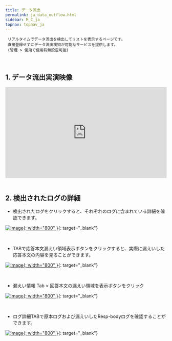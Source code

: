 ```yaml
---
title: データ流出
permalink: ja_data_outflow.html
sidebar: M_C_ja
topnav: topnav_ja
---
```


     リアルタイムでデータ流出を検出してリストを表示するページです。 
     直接登録せずにデータ流出検知が可能なサービスを提供します。
     (管理 > 使用で使用有無設定可能)

<br />

## 1. データ流出実演映像

 <style>.embed-container { position: relative; padding-bottom: 56.25%; height: 0; overflow: hidden; max-width: 100%; } .embed-container iframe, .embed-container object, .embed-container embed { position: absolute; top: 0; left: 0; width: 100%; height: 100%; }</style><div class='embed-container'><iframe src='https://www.youtube.com/embed/Qp-JbyZ_G1k' frameborder='0' allowfullscreen></iframe></div>

<br />

## 2. 検出されたログの詳細
- 検出されたログをクリックすると、それぞれのログに含まれている詳細を確認できます。

[![image](/docs/images/Manual/common/outflow/1.png){: width="800" }](/docs/images/Manual/common/outflow/1.png){: target="_blank"}

<br />

- TABで応答本文漏えい領域表示ボタンをクリックすると、実際に漏えいした応答本文の内容を見ることができます。

[![image](/docs/images/Manual/common/outflow/2.png){: width="800" }](/docs/images/Manual/common/outflow/2.png){: target="_blank"}

<br />

- 漏えい情報 Tab > 回答本文の漏えい領域を表示ボタンをクリック

[![image](/docs/images/Manual/common/outflow/3.png){: width="800" }](/docs/images/Manual/common/outflow/3.png){: target="_blank"}

<br />

- ログ詳細TABで原本ログおよび漏えいしたResp-bodyログを確認することができます。

[![image](/docs/images/Manual/common/outflow/4.png){: width="800" }](/docs/images/Manual/common/outflow/4.png){: target="_blank"}

